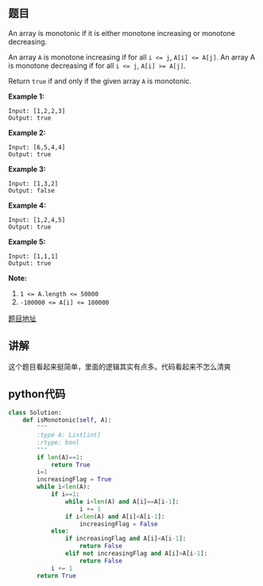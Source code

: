 ## 题目

An array is monotonic if it is either monotone increasing or monotone decreasing.

An array `A` is monotone increasing if for all `i <= j`, `A[i] <= A[j]`.  An array A is monotone decreasing if for all `i <= j`, `A[i] >= A[j]`.

Return `true` if and only if the given array `A` is monotonic.

**Example 1:**
```
Input: [1,2,2,3]
Output: true
```

**Example 2:**
```
Input: [6,5,4,4]
Output: true
```

**Example 3:**
```
Input: [1,3,2]
Output: false
```

**Example 4:**
```
Input: [1,2,4,5]
Output: true
```

**Example 5:**
```
Input: [1,1,1]
Output: true
```

**Note:**

1. `1 <= A.length <= 50000`
2. `-100000 <= A[i] <= 100000`

[题目地址](https://leetcode.com/problems/monotonic-array/)

## 讲解

这个题目看起来挺简单，里面的逻辑其实有点多。代码看起来不怎么清爽

## python代码

```python
class Solution:
    def isMonotonic(self, A):
        """
        :type A: List[int]
        :rtype: bool
        """
        if len(A)==1:
            return True
        i=1
        increasingFlag = True
        while i<len(A):
            if i==1:
                while i<len(A) and A[i]==A[i-1]:
                    i += 1
                if i<len(A) and A[i]<A[i-1]:
                    increasingFlag = False
            else:
                if increasingFlag and A[i]<A[i-1]:
                    return False
                elif not increasingFlag and A[i]>A[i-1]:
                    return False
            i += 1
        return True
```